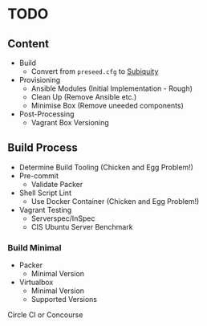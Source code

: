 # TODO

## Content

* Build
  * Convert from `preseed.cfg` to [Subiquity](https://github.com/CanonicalLtd/subiquity)
* Provisioning
  * Ansible Modules (Initial Implementation - Rough)
  * Clean Up (Remove Ansible etc.)
  * Minimise Box (Remove uneeded components)
* Post-Processing
  * Vagrant Box Versioning

## Build Process
* Determine Build Tooling (Chicken and Egg Problem!)
* Pre-commit
  * Validate Packer
* Shell Script Lint
  * Use Docker Container (Chicken and Egg Problem!)
* Vagrant Testing
  * Serverspec/InSpec
  * CIS Ubuntu Server Benchmark
  
### Build Minimal

* Packer
  * Minimal Version
* Virtualbox
  * Minimal Version
  * Supported Versions
  
Circle CI or Concourse